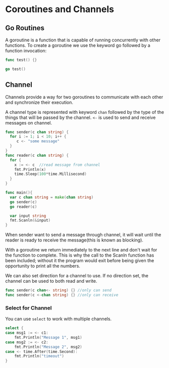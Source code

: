 Coroutines and Channels
===

## Go Routines

A goroutine is a function that is capable of running concurrently with other
functions. To create a goroutine we use the keyword go followed by a function
invocation:

```go
func test() {}

go test()
```

## Channel

Channels provide a way for two goroutines to communicate with each other and
synchronize their execution.

A channel type is represented with keyword `chan` followed by the type of the
things that will be passed by the channel. `<-` is used to send and receive
messages on channel.

```go
func sender(c chan string) {
  for i := 1; i < 10; i++ {
     c <- "some message"
  }
}
func reader(c chan string) {
  for {
    x := <- c  //read message from channel
    fmt.Println(x)
    time.Sleep(100*time.Millisecond)  
  }
}

func main(){
  var c chan string = make(chan string)
  go sender(c)
  go reader(c)

  var input string
  fmt.Scanln(&input)
}
```
When sender want to send a message through channel, it will wait until the
reader is ready to receive the message(this is known as blocking).

With a goroutine we return immediately to the next line and don't wait for the
function to complete. This is why the call to the Scanln function has been
included; without it the program would exit before being given the opportunity
to print all the numbers.

We can also set direction for a channel to use. If no direction set, the channel
can be used to both read and write.

```go
func sender(c chan<- string) {} //only can send
func sender(c <-chan string) {} //only can receive
```
### Select for Channel

You can use `select` to work with multiple channels.

```go
select {
case msg1 := <- c1:
    fmt.Println("Message 1", msg1)
case msg2 := <- c2:
    fmt.Println("Message 2", msg2)
case <- time.After(time.Second):
    fmt.Println("timeout")
}
```
